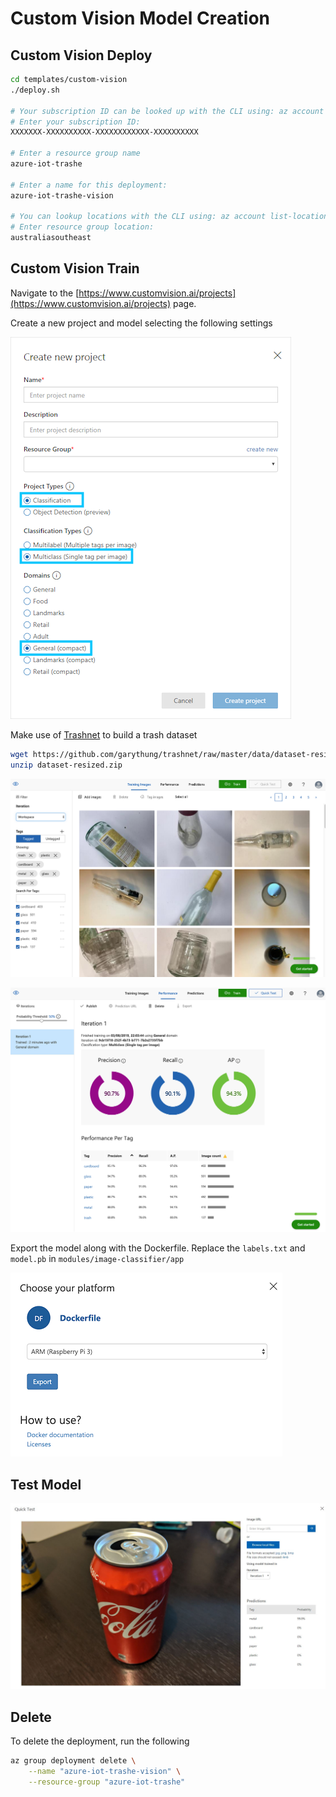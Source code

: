 # Custom Vision Model Creation

## Custom Vision Deploy

```bash
cd templates/custom-vision
./deploy.sh

# Your subscription ID can be looked up with the CLI using: az account show --out json
# Enter your subscription ID:
XXXXXXX-XXXXXXXXXX-XXXXXXXXXXXX-XXXXXXXXXX

# Enter a resource group name
azure-iot-trashe

# Enter a name for this deployment:
azure-iot-trashe-vision

# You can lookup locations with the CLI using: az account list-locations
# Enter resource group location:
australiasoutheast
```

## Custom Vision Train

Navigate to the [https://www.customvision.ai/projects](https://www.customvision.ai/projects) page.

Create a new project and model selecting the following settings

![Custom Vision Setup 1](img/custom-vision-create-01.png)

Make use of [Trashnet](https://github.com/garythung/trashnet) to build a trash dataset

```bash
wget https://github.com/garythung/trashnet/raw/master/data/dataset-resized.zip
unzip dataset-resized.zip
```

![Custom Vision Setup 2](img/custom-vision-create-02.png)

![Custom Vision Setup 3](img/custom-vision-create-03.png)

Export the model along with the Dockerfile. Replace the `labels.txt` and `model.pb` in `modules/image-classifier/app`

![Custom Vision Setup 4](img/custom-vision-create-04.png)

## Test Model

![Custom Vision Model Test 1](img/custom-vision-trained-test-01.jpg)

## Delete

To delete the deployment, run the following

```bash
az group deployment delete \
    --name "azure-iot-trashe-vision" \
    --resource-group "azure-iot-trashe"
```
